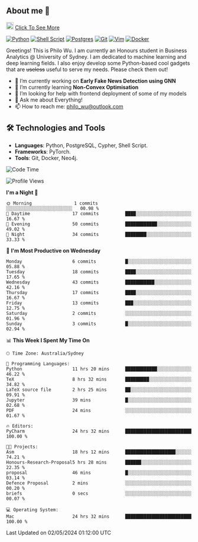 ## About me 🤗

<a href="#"><img src="https://media.giphy.com/media/hvRJCLFzcasrR4ia7z/giphy.gif" width="20px" height="20px"></a> [Click To See More](https://philowu.notion.site/philowu/Philo-Hao-Wu-8bc7b2a81217493399d7db22df70fbfd)

[![Python](https://img.shields.io/badge/python-3670A0?style=for-the-badge&logo=python&logoColor=ffdd54)](#)
[![Shell Script](https://img.shields.io/badge/shell_script-%23121011.svg?style=for-the-badge&logo=gnu-bash&logoColor=white)](#)
[![Postgres](https://img.shields.io/badge/postgres-%23316192.svg?style=for-the-badge&logo=postgresql&logoColor=white)](#)
[![Git](https://img.shields.io/badge/git-%23F05033.svg?style=for-the-badge&logo=git&logoColor=white)](#)
[![Vim](https://img.shields.io/badge/VIM-%2311AB00.svg?style=for-the-badge&logo=vim&logoColor=white)](#)
[![Docker](https://img.shields.io/badge/docker-%230db7ed.svg?style=for-the-badge&logo=docker&logoColor=white)](#)

Greetings! This is Philo Wu. I am currently an Honours student in Business Analytics \@ University of Sydney. I am dedicated to machine learning and deep learning fields. I also enjoy develop some Python-based cool gadgets that are ~~useless~~ useful to serve my needs. Please check them out!

- 🔭 I’m currently working on **Early Fake News Detection using GNN**
- 🌱 I’m currently learning **Non-Convex Optimisation**
- 🤔 I’m looking for help with frontend deployment of some of my models
- 💬 Ask me about Everything!
- 📫 How to reach me: philo_wu@outlook.com

## 🛠 Technologies and Tools
- **Languages**: Python, PostgreSQL, Cypher, Shell Script.
- **Frameworks**: PyTorch.
- **Tools**: Git, Docker, Neo4j.

<!--START_SECTION:waka-->
![Code Time](http://img.shields.io/badge/Code%20Time-114%20hrs%2021%20mins-blue)

![Profile Views](http://img.shields.io/badge/Profile%20Views-7-blue)

**I'm a Night 🦉** 

```text
🌞 Morning                1 commits           ░░░░░░░░░░░░░░░░░░░░░░░░░   00.98 % 
🌆 Daytime                17 commits          ████░░░░░░░░░░░░░░░░░░░░░   16.67 % 
🌃 Evening                50 commits          ████████████░░░░░░░░░░░░░   49.02 % 
🌙 Night                  34 commits          ████████░░░░░░░░░░░░░░░░░   33.33 % 
```
📅 **I'm Most Productive on Wednesday** 

```text
Monday                   6 commits           █░░░░░░░░░░░░░░░░░░░░░░░░   05.88 % 
Tuesday                  18 commits          ████░░░░░░░░░░░░░░░░░░░░░   17.65 % 
Wednesday                43 commits          ███████████░░░░░░░░░░░░░░   42.16 % 
Thursday                 17 commits          ████░░░░░░░░░░░░░░░░░░░░░   16.67 % 
Friday                   13 commits          ███░░░░░░░░░░░░░░░░░░░░░░   12.75 % 
Saturday                 2 commits           ░░░░░░░░░░░░░░░░░░░░░░░░░   01.96 % 
Sunday                   3 commits           █░░░░░░░░░░░░░░░░░░░░░░░░   02.94 % 
```


📊 **This Week I Spent My Time On** 

```text
🕑︎ Time Zone: Australia/Sydney

💬 Programming Languages: 
Python                   11 hrs 20 mins      ████████████░░░░░░░░░░░░░   46.22 % 
TeX                      8 hrs 32 mins       █████████░░░░░░░░░░░░░░░░   34.82 % 
LaTeX source file        2 hrs 25 mins       ██░░░░░░░░░░░░░░░░░░░░░░░   09.91 % 
Jupyter                  39 mins             █░░░░░░░░░░░░░░░░░░░░░░░░   02.68 % 
PDF                      24 mins             ░░░░░░░░░░░░░░░░░░░░░░░░░   01.67 % 

🔥 Editors: 
PyCharm                  24 hrs 32 mins      █████████████████████████   100.00 % 

🐱‍💻 Projects: 
Asm                      18 hrs 12 mins      ███████████████████░░░░░░   74.21 % 
Honours-Research-Proposal5 hrs 28 mins       ██████░░░░░░░░░░░░░░░░░░░   22.35 % 
proposal                 46 mins             █░░░░░░░░░░░░░░░░░░░░░░░░   03.14 % 
Defence Proposal         2 mins              ░░░░░░░░░░░░░░░░░░░░░░░░░   00.20 % 
briefs                   0 secs              ░░░░░░░░░░░░░░░░░░░░░░░░░   00.07 % 

💻 Operating System: 
Mac                      24 hrs 32 mins      █████████████████████████   100.00 % 
```


 Last Updated on 02/05/2024 01:12:00 UTC
<!--END_SECTION:waka-->
